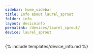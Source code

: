 ```yaml
---
sidebar: home_sidebar
title: Info about laurel_sprout
folder: info
layout: deviceinfo
permalink: /devices/laurel_sprout/
device: laurel_sprout
---
```

{% include templates/device_info.md %}
